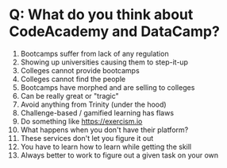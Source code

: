 # Q: What do you think about CodeAcademy and DataCamp?

1. Bootcamps suffer from lack of any regulation
1. Showing up universities causing them to step-it-up
1. Colleges cannot provide bootcamps
1. Colleges cannot find the people
1. Bootcamps have morphed and are selling to colleges
1. Can be really great or "tragic"
1. Avoid anything from Trinity (under the hood)
1. Challenge-based / gamified learning has flaws
1. Do something like <https://exercism.io>
1. What happens when you don't have their platform?
1. These services don't let you figure it out
1. You have to learn how to learn while getting the skill
1. Always better to work to figure out a given task on your own
